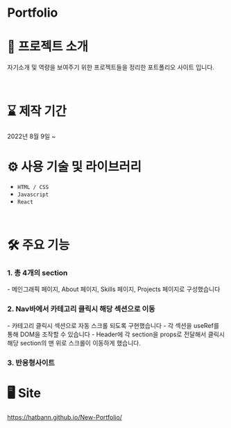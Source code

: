 #  Portfolio


# 📄 프로젝트 소개
자기소개 및 역량을 보여주기 위한 프로젝트들을 정리한 포트폴리오 사이트 입니다.

<br>

# ⌛ 제작 기간
2022년 8월 9일 ~ 
<br>

# ⚙ 사용 기술 및 라이브러리
- `HTML / CSS`
- `Javascript`
- `React`
<br>

# 🛠 주요 기능
<h3>1. 총 4개의 section</h3>
- 메인그래픽 페이지, About 페이지, Skills 페이지, Projects 페이지로 구성했습니다
<h3>2. Nav바에서 카테고리 클릭시 해당 섹션으로 이동</h3>
- 카테고리 클릭시 섹션으로 자동 스크롤 되도록 구현했습니다
- 각 섹션을 useRef를 통해  DOM을 조작할 수 있습니다
- Header에 각 section을 props로 전달해서 클릭시 해당 section의 맨 위로 스크롤이 이동하게 했습니다. 
<h3>3. 반응형사이트</h3>

# 🖥 Site
https://hatbann.github.io/New-Portfolio/
